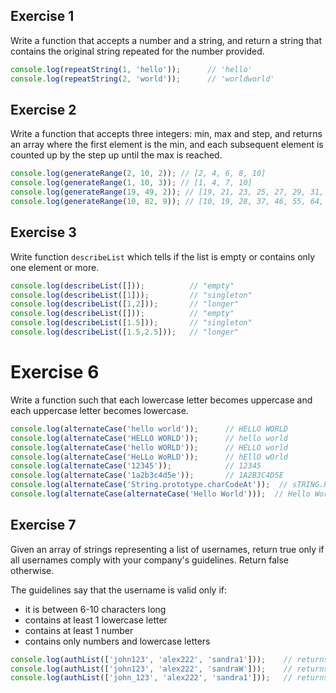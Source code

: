 ## Exercise 1

Write a function that accepts a number and a string, and return a string that contains the original string repeated for the number provided.

```js
console.log(repeatString(1, 'hello'));      // 'hello'
console.log(repeatString(2, 'world'));      // 'worldworld'
```


## Exercise 2

Write a function that accepts three integers: min, max and step, and returns an array where the first element is the min, and each subsequent element is counted up by the step up until the max is reached.

```js
console.log(generateRange(2, 10, 2)); // [2, 4, 6, 8, 10]
console.log(generateRange(1, 10, 3)); // [1, 4, 7, 10]
console.log(generateRange(19, 49, 2)); // [19, 21, 23, 25, 27, 29, 31, 33, 35, 37, 39, 41, 43, 45, 47, 49]
console.log(generateRange(10, 82, 9)); // [10, 19, 28, 37, 46, 55, 64, 73, 82]
```

## Exercise 3

Write function `describeList` which tells if the list is empty or contains only one element or more.

```js
console.log(describeList([]));          // "empty"
console.log(describeList([1]));         // "singleton"
console.log(describeList([1,2]));       // "longer"
console.log(describeList([]));          // "empty"
console.log(describeList([1.5]));       // "singleton"
console.log(describeList([1.5,2.5]));   // "longer"
```

# Exercise 6

Write a function such that each lowercase letter becomes uppercase and each uppercase letter becomes lowercase.

```js
console.log(alternateCase('hello world'));      // HELLO WORLD 
console.log(alternateCase('HELLO WORLD'));      // hello world
console.log(alternateCase('hello WORLD'));      // HELLO world
console.log(alternateCase('HeLLo WoRLD'));      // hEllO wOrld
console.log(alternateCase('12345'));            // 12345
console.log(alternateCase('1a2b3c4d5e'));       // 1A2B3C4D5E
console.log(alternateCase('String.prototype.charCodeAt'));  // sTRING.PROTOTYPE.CHARcODEaT  
console.log(alternateCase(alternateCase('Hello World')));  // Hello World 
```

## Exercise 7

Given an array of strings representing a list of usernames, return true only if all usernames comply with your company's guidelines. Return false otherwise.

The guidelines say that the username is valid only if:

- it is between 6-10 characters long
- contains at least 1 lowercase letter
- contains at least 1 number
- contains only numbers and lowercase letters

```js
console.log(authList(['john123', 'alex222', 'sandra1']));    // returns true
console.log(authList(['john123', 'alex222', 'sandraW']));    // returns false because sandraW has no number
console.log(authList(['john_123', 'alex222', 'sandra1']));   // returns false because john_123 contains an invalid character
```